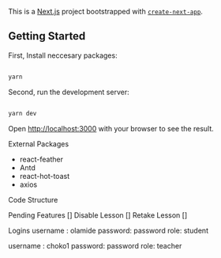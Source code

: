 This is a [Next.js](https://nextjs.org/) project bootstrapped with [`create-next-app`](https://github.com/vercel/next.js/tree/canary/packages/create-next-app).

## Getting Started

First, Install neccesary packages:

```bash

yarn

```

Second, run the development server:

```bash

yarn dev

```

Open [http://localhost:3000](http://localhost:3000) with your browser to see the result.

External Packages

- react-feather
- Antd
- react-hot-toast
- axios

Code Structure

Pending Features
[] Disable Lesson
[] Retake Lesson
[]

Logins
username : olamide
password: password
role: student

username : choko1
password: password
role: teacher
